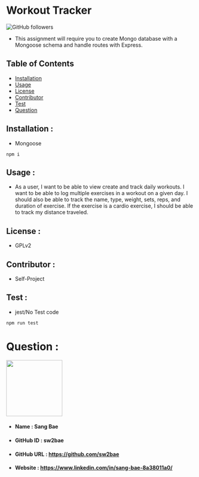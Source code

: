 # **Workout Tracker**

![GitHub followers](https://img.shields.io/github/followers/sw2bae?style=for-the-badge)

- This assignment will require you to create Mongo database with a Mongoose schema and handle routes with Express.

## **Table of Contents**

- [Installation](#installation)
- [Usage](#usage)
- [License](#license)
- [Contributor](#contributor)
- [Test](#test)
- [Question](#question)

## **Installation** :

- Mongoose

```
npm i
```

## **Usage** :

- As a user, I want to be able to view create and track daily workouts. I want to be able to log multiple exercises in a workout on a given day. I should also be able to track the name, type, weight, sets, reps, and duration of exercise. If the exercise is a cardio exercise, I should be able to track my distance traveled.

## **License** :

- GPLv2

## **Contributor** :

- Self-Project

## **Test** :

- jest/No Test code

```
npm run test
```

# **Question** :

<img width="150" src="https://avatars0.githubusercontent.com/u/60491242?v=4">

- #### Name : Sang Bae
- #### GitHub ID : sw2bae
- #### GitHub URL : https://github.com/sw2bae
- #### Website : https://www.linkedin.com/in/sang-bae-8a38011a0/

